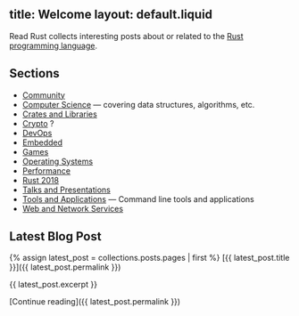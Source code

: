 title: Welcome
layout: default.liquid
---

Read Rust collects interesting posts about or related to the [Rust programming
language][rust-lang].

## Sections

* [Community](/community/)
* [Computer Science](/cs/) — covering data structures, algorithms, etc.
* [Crates and Libraries](/crates/)
* [Crypto](/crypto/) ?
* [DevOps](/devops/)
* [Embedded](/embedded/)
* [Games](/games/)
* [Operating Systems](/os/)
* [Performance](/performance/)
* [Rust 2018](/rust2018/)
* [Talks and Presentations](/talks/)
* [Tools and Applications](/tools/) — Command line tools and applications
* [Web and Network Services](/net/)

## Latest Blog Post

{% assign latest_post = collections.posts.pages | first %}
[{{ latest_post.title }}]({{ latest_post.permalink }})

{{ latest_post.excerpt }}

[Continue reading]({{ latest_post.permalink }})

[rust-lang]: https://www.rust-lang.org/
